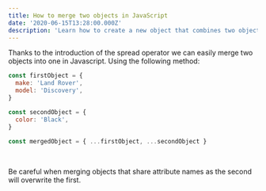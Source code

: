 ```yaml
---
title: How to merge two objects in JavaScript
date: '2020-06-15T13:28:00.000Z'
description: 'Learn how to create a new object that combines two objects properties'
---
```


Thanks to the introduction of the spread operator we can easily merge two objects into one in Javascript. Using the following method:

```javascript
const firstObject = {
  make: 'Land Rover',
  model: 'Discovery',
}

const secondObject = {
  color: 'Black',
}

const mergedObject = { ...firstObject, ...secondObject }
```

<br/>

Be careful when merging objects that share attribute names as the second will overwrite the first.
